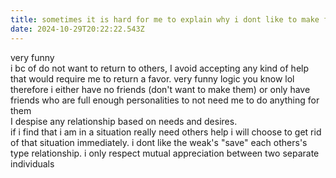 ```yaml
---
title: sometimes it is hard for me to explain why i dont like to make friends
date: 2024-10-29T20:22:22.543Z
---
```


very funny  
i bc of do not want to return to others, I avoid accepting any kind of help that would require me to return a favor. very funny logic you know lol  
therefore i either have no friends (don't want to make them) or only have friends who are full enough personalities to not need me to do anything for them  
I despise any relationship based on needs and desires.  
if i find that i am in a situation really need others help i will choose to get rid of that situation immediately. i dont like the weak's "save" each others's type relationship. i only respect mutual appreciation between two separate individuals